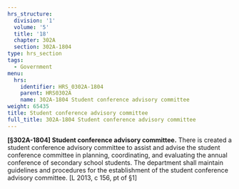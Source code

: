 ```yaml
---
hrs_structure:
  division: '1'
  volume: '5'
  title: '18'
  chapter: 302A
  section: 302A-1804
type: hrs_section
tags:
  - Government
menu:
  hrs:
    identifier: HRS_0302A-1804
    parent: HRS0302A
    name: 302A-1804 Student conference advisory committee
weight: 65435
title: Student conference advisory committee
full_title: 302A-1804 Student conference advisory committee
---
```

**[§302A-1804] Student conference advisory committee.** There is created a student conference advisory committee to assist and advise the student conference committee in planning, coordinating, and evaluating the annual conference of secondary school students. The department shall maintain guidelines and procedures for the establishment of the student conference advisory committee. [L 2013, c 156, pt of §1]